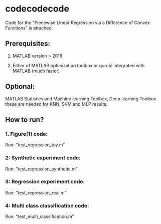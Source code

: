 # codecodecode

Code for the "Piecewise Linear Regression via a Difference of Convex Functions" is attached.

## Prerequisites:
1. MATLAB version > 2016

2. Either of MATLAB optimization toolbox or gurobi integrated with MATLAB (much faster)

## Optional:
MATLAB Statistics and Machine learning Toolbox, Deep learning Toolbox these are needed for KNN, SVM and MLP results.


## How to run?

### 1. Figure(1) code:
Run: "test_regression_toy.m"

### 2: Synthetic experiment code:
Run:  "test_regression_synthetic.m"

### 3: Regression experiment code:
Run:  "test_regression_real.m"

### 4: Multi class classification code:
Run:  "test_multi_classification.m"

